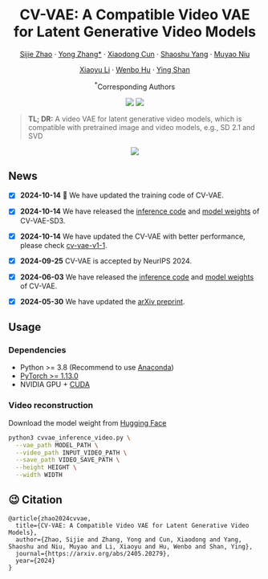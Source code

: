 <div align="center">
<h1>CV-VAE: A Compatible Video VAE for Latent 
Generative Video Models</h1>

[Sijie Zhao](https://scholar.google.com/citations?user=tZ3dS3MAAAAJ) · [Yong Zhang*](https://yzhang2016.github.io/) · [Xiaodong Cun](https://vinthony.github.io/academic/) · [Shaoshu Yang]() · [Muyao Niu]()

[Xiaoyu Li](https://xiaoyu258.github.io/) · [Wenbo Hu](https://wbhu.github.io/) · [Ying Shan](https://scholar.google.com/citations?user=4oXBp9UAAAAJ&hl=en)

<sup>*</sup>Corresponding Authors


<a href='https://ailab-cvc.github.io/cvvae/index.html'><img src='https://img.shields.io/badge/Project-Page-green'></a>
<a href='https://arxiv.org/abs/2405.20279'><img src='https://img.shields.io/badge/Technique-Report-red'></a>


</div>

> **TL; DR:** A video VAE for latent generative video models, which is compatible with pretrained image and video models, e.g., SD 2.1 and SVD

<p align="center">
  <img src="assets/i2v_and_t2v_results.gif">
</p>


## News

- [x] **2024-10-14** :hugs: We have updated the training code of CV-VAE.
- [x] **2024-10-14**  We have released the [inference code](cvvae_sd3_inference_video.py) and [model weights](https://huggingface.co/AILab-CVC/CV-VAE/tree/main/vae3d_sd3) of CV-VAE-SD3.
- [x] **2024-10-14**  We have updated the CV-VAE with better performance, please check [cv-vae-v1-1](https://huggingface.co/AILab-CVC/CV-VAE/tree/main/vae3d_v1-1).
- [x] **2024-09-25**  CV-VAE is accepted by NeurIPS 2024.
- [x] **2024-06-03**  We have released the [inference code](cvvae_inference_video.py) and [model weights](https://huggingface.co/AILab-CVC/CV-VAE/tree/main/vae3d) of CV-VAE.

- [x] **2024-05-30**  We have updated the [arXiv preprint](https://arxiv.org/abs/2405.20279).

## Usage

### Dependencies
- Python >= 3.8 (Recommend to use [Anaconda](https://www.anaconda.com/download/#linux))
- [PyTorch >= 1.13.0](https://pytorch.org/)
- NVIDIA GPU + [CUDA](https://developer.nvidia.com/cuda-downloads)


### Video reconstruction

Download the model weight from [Hugging Face](https://huggingface.co/AILab-CVC/CV-VAE/tree/main)

```bash
python3 cvvae_inference_video.py \
  --vae_path MODEL_PATH \
  --video_path INPUT_VIDEO_PATH \
  --save_path VIDEO_SAVE_PATH \
  --height HEIGHT \
  --width WIDTH 
```


## 😉 Citation
```
@article{zhao2024cvvae,
  title={CV-VAE: A Compatible Video VAE for Latent Generative Video Models},
  author={Zhao, Sijie and Zhang, Yong and Cun, Xiaodong and Yang, Shaoshu and Niu, Muyao and Li, Xiaoyu and Hu, Wenbo and Shan, Ying},
  journal={https://arxiv.org/abs/2405.20279},
  year={2024}
}
```
